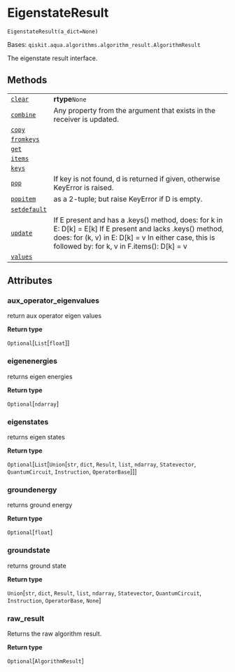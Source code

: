 # EigenstateResult

<span id="undefined" />

`EigenstateResult(a_dict=None)`

Bases: `qiskit.aqua.algorithms.algorithm_result.AlgorithmResult`

The eigenstate result interface.

## Methods

|                                                                                                                                                                                  |                                                                                                                                                                                                                      |
| -------------------------------------------------------------------------------------------------------------------------------------------------------------------------------- | -------------------------------------------------------------------------------------------------------------------------------------------------------------------------------------------------------------------- |
| [`clear`](qiskit.chemistry.results.EigenstateResult.clear#qiskit.chemistry.results.EigenstateResult.clear "qiskit.chemistry.results.EigenstateResult.clear")                     | **rtype**`None`                                                                                                                                                                                                      |
| [`combine`](qiskit.chemistry.results.EigenstateResult.combine#qiskit.chemistry.results.EigenstateResult.combine "qiskit.chemistry.results.EigenstateResult.combine")             | Any property from the argument that exists in the receiver is updated.                                                                                                                                               |
| [`copy`](qiskit.chemistry.results.EigenstateResult.copy#qiskit.chemistry.results.EigenstateResult.copy "qiskit.chemistry.results.EigenstateResult.copy")                         |                                                                                                                                                                                                                      |
| [`fromkeys`](qiskit.chemistry.results.EigenstateResult.fromkeys#qiskit.chemistry.results.EigenstateResult.fromkeys "qiskit.chemistry.results.EigenstateResult.fromkeys")         |                                                                                                                                                                                                                      |
| [`get`](qiskit.chemistry.results.EigenstateResult.get#qiskit.chemistry.results.EigenstateResult.get "qiskit.chemistry.results.EigenstateResult.get")                             |                                                                                                                                                                                                                      |
| [`items`](qiskit.chemistry.results.EigenstateResult.items#qiskit.chemistry.results.EigenstateResult.items "qiskit.chemistry.results.EigenstateResult.items")                     |                                                                                                                                                                                                                      |
| [`keys`](qiskit.chemistry.results.EigenstateResult.keys#qiskit.chemistry.results.EigenstateResult.keys "qiskit.chemistry.results.EigenstateResult.keys")                         |                                                                                                                                                                                                                      |
| [`pop`](qiskit.chemistry.results.EigenstateResult.pop#qiskit.chemistry.results.EigenstateResult.pop "qiskit.chemistry.results.EigenstateResult.pop")                             | If key is not found, d is returned if given, otherwise KeyError is raised.                                                                                                                                           |
| [`popitem`](qiskit.chemistry.results.EigenstateResult.popitem#qiskit.chemistry.results.EigenstateResult.popitem "qiskit.chemistry.results.EigenstateResult.popitem")             | as a 2-tuple; but raise KeyError if D is empty.                                                                                                                                                                      |
| [`setdefault`](qiskit.chemistry.results.EigenstateResult.setdefault#qiskit.chemistry.results.EigenstateResult.setdefault "qiskit.chemistry.results.EigenstateResult.setdefault") |                                                                                                                                                                                                                      |
| [`update`](qiskit.chemistry.results.EigenstateResult.update#qiskit.chemistry.results.EigenstateResult.update "qiskit.chemistry.results.EigenstateResult.update")                 | If E present and has a .keys() method, does: for k in E: D\[k] = E\[k] If E present and lacks .keys() method, does: for (k, v) in E: D\[k] = v In either case, this is followed by: for k, v in F.items(): D\[k] = v |
| [`values`](qiskit.chemistry.results.EigenstateResult.values#qiskit.chemistry.results.EigenstateResult.values "qiskit.chemistry.results.EigenstateResult.values")                 |                                                                                                                                                                                                                      |

## Attributes

<span id="undefined" />

### aux\_operator\_eigenvalues

return aux operator eigen values

**Return type**

`Optional`\[`List`\[`float`]]

<span id="undefined" />

### eigenenergies

returns eigen energies

**Return type**

`Optional`\[`ndarray`]

<span id="undefined" />

### eigenstates

returns eigen states

**Return type**

`Optional`\[`List`\[`Union`\[`str`, `dict`, `Result`, `list`, `ndarray`, `Statevector`, `QuantumCircuit`, `Instruction`, `OperatorBase`]]]

<span id="undefined" />

### groundenergy

returns ground energy

**Return type**

`Optional`\[`float`]

<span id="undefined" />

### groundstate

returns ground state

**Return type**

`Union`\[`str`, `dict`, `Result`, `list`, `ndarray`, `Statevector`, `QuantumCircuit`, `Instruction`, `OperatorBase`, `None`]

<span id="undefined" />

### raw\_result

Returns the raw algorithm result.

**Return type**

`Optional`\[`AlgorithmResult`]
